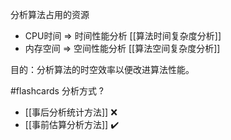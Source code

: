分析算法占用的资源
- CPU时间 $\Rightarrow$ 时间性能分析 [[算法时间复杂度分析]]
- 内存空间 $\Rightarrow$ 空间性能分析 [[算法空间复杂度分析]]

目的：分析算法的时空效率以便改进算法性能。


#flashcards 分析方式
?
- [[事后分析统计方法]] ❌
- [[事前估算分析方法]] ✔️

